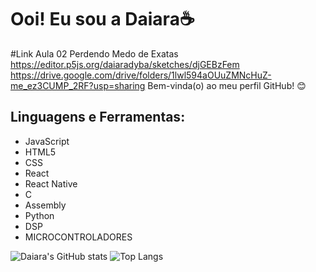 <!--
**daiaradyba/daiaradyba** is a ✨ _special_ ✨ repository because its `README.md` (this file) appears on your GitHub profile.

Here are some ideas to get you started:

- 🔭 I’m currently working on ...
- 🌱 I’m currently learning ...
- 👯 I’m looking to collaborate on ...
- 🤔 I’m looking for help with ...
- 💬 Ask me about ...
- 📫 How to reach me: ...
- 😄 Pronouns: ...
- ⚡ Fun fact: ...
-->

# Ooi! Eu sou a Daiara☕

#Link Aula 02 Perdendo Medo de Exatas
https://editor.p5js.org/daiaradyba/sketches/djGEBzFem
https://drive.google.com/drive/folders/1lwl594aOUuZMNcHuZ-me_ez3CUMP_2RF?usp=sharing
Bem-vinda(o) ao meu perfil GitHub! 😊

## Linguagens e Ferramentas:
- JavaScript
- HTML5
- CSS
- React
- React Native
- C
- Assembly
- Python
- DSP
- MICROCONTROLADORES
  

![Daiara's GitHub stats](https://github-readme-stats.vercel.app/api?username=daiaradyba&show_icons=true&theme=radical)
![Top Langs](https://github-readme-stats.vercel.app/api/top-langs/?username=daiaradyba&layout=compact)

